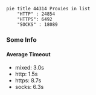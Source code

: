 
```mermaid
pie title 44314 Proxies in list
    "HTTP" : 24854
    "HTTPS": 6492
    "SOCKS" : 18089
```

### Some Info
#### Average Timeout

- mixed: 3.0s
- http: 1.5s
- https: 8.7s
- socks: 6.3s